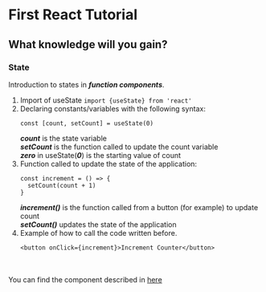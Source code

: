 # First React Tutorial
## What knowledge will you gain?
### State
Introduction to states in ***function components***.
1) Import of useState ```import {useState} from 'react'```
2) Declaring constants/variables with the following syntax:
    ```
    const [count, setCount] = useState(0)
    ```
    ***count*** is the state variable <br>
    ***setCount*** is the function called to update the count variable <br>
    ***zero*** in useState(***0***) is the starting value of count <br>
3) Function called to update the state of the application:
    ```
    const increment = () => {
      setCount(count + 1)
    }
    ```
    ***increment()*** is the function called from a button (for example) to update count <br>
    ***setCount()*** updates the state of the application
4) Example of how to call the code written before.
    ```
    <button onClick={increment}>Increment Counter</button>
    ```
<br><br>
You can find the component described in [here](./src/components/App.js)
